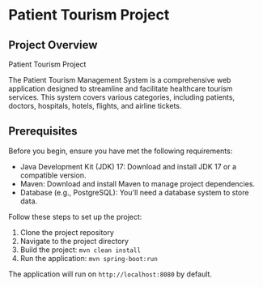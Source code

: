 # Patient Tourism Project
## Project Overview
Patient Tourism Project

The Patient Tourism Management System is a comprehensive web application designed to streamline and facilitate healthcare tourism services. This system covers various categories, including patients, doctors, hospitals, hotels, flights, and airline tickets.

## Prerequisites
Before you begin, ensure you have met the following requirements:

- Java Development Kit (JDK) 17: Download and install JDK 17 or a compatible version.
- Maven: Download and install Maven to manage project dependencies.
- Database (e.g., PostgreSQL): You'll need a database system to store data.

Follow these steps to set up the project:

1. Clone the project repository
2. Navigate to the project directory
3. Build the project: `mvn clean install`
4. Run the application: `mvn spring-boot:run`

The application will run on `http://localhost:8080` by default.


